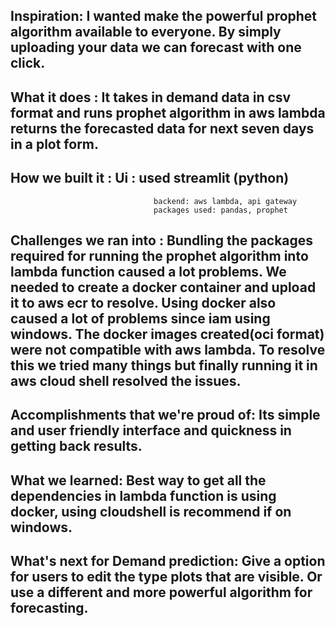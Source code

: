 ## Inspiration: I wanted make the powerful prophet algorithm available to everyone. By simply uploading your data we can forecast with one click.

## What it does : It takes in demand data in csv format and runs prophet algorithm in aws lambda returns the forecasted data for next seven days in a plot form.

## How we built it : Ui : used streamlit (python)
                                    backend: aws lambda, api gateway
                                    packages used: pandas, prophet

## Challenges we ran into : Bundling the packages required for running the prophet algorithm into lambda function caused a lot problems.  We needed to create a docker container and upload it to aws ecr to resolve. Using docker also caused a lot of problems since iam using windows. The docker images created(oci format) were not compatible with aws lambda. To resolve this we tried many things but finally running  it in aws cloud shell resolved the issues.

## Accomplishments that we're proud of: Its simple and user friendly interface and quickness in getting back results. 

## What we learned: Best way to get all the dependencies in lambda function is using docker, using cloudshell is recommend if on windows.

## What's next for Demand prediction: Give a option for users to edit the type plots that are visible. Or use a different and more powerful algorithm for forecasting.
